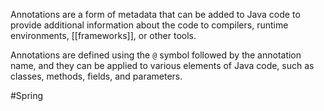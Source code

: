 Annotations are a form of metadata that can be added to Java code to provide additional information about the code to compilers, runtime environments, [[frameworks]], or other tools.

Annotations are defined using the `@` symbol followed by the annotation name, and they can be applied to various elements of Java code, such as classes, methods, fields, and parameters.

#Spring 